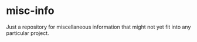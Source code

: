 # misc-info
Just a repository for miscellaneous information that might not yet fit into any particular project.
